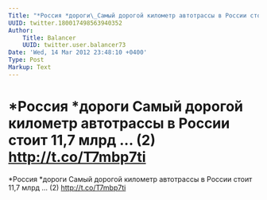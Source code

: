 ```yaml
---
Title: "*Россия *дороги\_Самый дорогой километр автотрассы в России стоит 11,7 млрд ... (2) http://t.co/T7mbp7ti"
UUID: twitter.180017498563940352
Author:
    Title: Balancer
    UUID: twitter.user.balancer73
Date: 'Wed, 14 Mar 2012 23:48:10 +0400'
Type: Post
Markup: Text
---
```


# *Россия *дороги Самый дорогой километр автотрассы в России стоит 11,7 млрд ... (2) http://t.co/T7mbp7ti

*Россия *дороги Самый дорогой километр автотрассы в России
стоит 11,7 млрд ... (2) http://t.co/T7mbp7ti